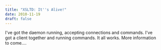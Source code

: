 ```yaml
---
title: "XSLTD: It''s Alive!"
date: 2010-11-19
draft: false
---
```


I've got the daemon running, accepting connections and commands. I've got a client together and running commands. It all works. More information to come....
